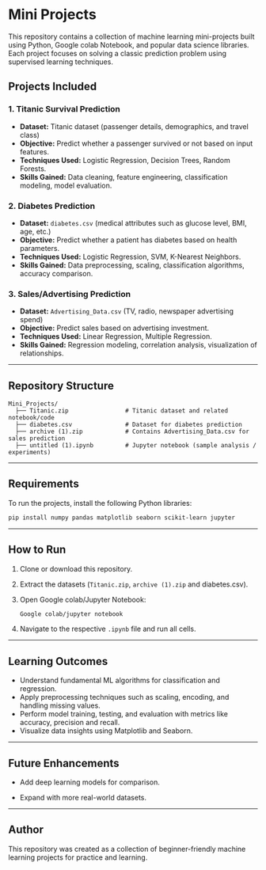 # Mini Projects

This repository contains a collection of machine learning mini-projects built using Python, Google colab Notebook, and popular data science libraries. Each project focuses on solving a classic prediction problem using supervised learning techniques.

## Projects Included

### 1. Titanic Survival Prediction

* **Dataset:** Titanic dataset (passenger details, demographics, and travel class)
* **Objective:** Predict whether a passenger survived or not based on input features.
* **Techniques Used:** Logistic Regression, Decision Trees, Random Forests.
* **Skills Gained:** Data cleaning, feature engineering, classification modeling, model evaluation.

### 2. Diabetes Prediction

* **Dataset:** `diabetes.csv` (medical attributes such as glucose level, BMI, age, etc.)
* **Objective:** Predict whether a patient has diabetes based on health parameters.
* **Techniques Used:** Logistic Regression, SVM, K-Nearest Neighbors.
* **Skills Gained:** Data preprocessing, scaling, classification algorithms, accuracy comparison.

### 3. Sales/Advertising Prediction

* **Dataset:** `Advertising_Data.csv` (TV, radio, newspaper advertising spend)
* **Objective:** Predict sales based on advertising investment.
* **Techniques Used:** Linear Regression, Multiple Regression.
* **Skills Gained:** Regression modeling, correlation analysis, visualization of relationships.

---

## Repository Structure

```
Mini_Projects/
  ├── Titanic.zip                # Titanic dataset and related notebook/code
  ├── diabetes.csv               # Dataset for diabetes prediction
  ├── archive (1).zip            # Contains Advertising_Data.csv for sales prediction
  ├── untitled (1).ipynb         # Jupyter notebook (sample analysis / experiments)
```

---

## Requirements

To run the projects, install the following Python libraries:

```bash
pip install numpy pandas matplotlib seaborn scikit-learn jupyter
```

---

## How to Run

1. Clone or download this repository.
2. Extract the datasets (`Titanic.zip`, `archive (1).zip` and diabetes.csv).
3. Open Google colab/Jupyter Notebook:

   ```bash
   Google colab/jupyter notebook
   ```
4. Navigate to the respective `.ipynb` file and run all cells.

---

## Learning Outcomes

* Understand fundamental ML algorithms for classification and regression.
* Apply preprocessing techniques such as scaling, encoding, and handling missing values.
* Perform model training, testing, and evaluation with metrics like accuracy, precision and recall.
* Visualize data insights using Matplotlib and Seaborn.

---

## Future Enhancements

* Add deep learning models for comparison.

* Expand with more real-world datasets.

---

## Author

This repository was created as a collection of beginner-friendly machine learning projects for practice and learning.
